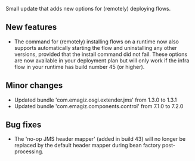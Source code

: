 Small update that adds new options for (remotely) deploying flows.
## New features
- The command for (remotely) installing flows on a runtime now also supports automatically starting the flow and uninstalling any other versions, provided that the install command did not fail. These options are now available in your deployment plan but will only work if the infra flow in your runtime has build number 45 (or higher).
## Minor changes
- Updated bundle 'com.emagiz.osgi.extender.jms' from 1.3.0 to 1.3.1
- Updated bundle 'com.emagiz.components.control' from 7.1.0 to 7.2.0
## Bug fixes
- The 'no-op JMS header mapper' (added in build 43) will no longer be replaced by the default header mapper during bean factory post-processing.
